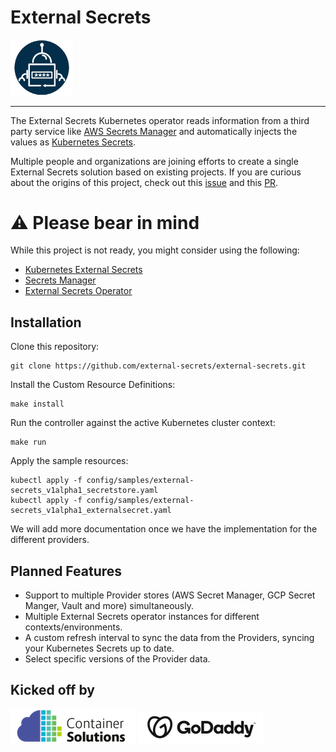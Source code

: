 # External Secrets

<img src="assets/round_eso_logo.png" width="100">

----

The External Secrets Kubernetes operator reads information from a third party service
like [AWS Secrets Manager](https://aws.amazon.com/secrets-manager/) and automatically injects the values as [Kubernetes Secrets](https://kubernetes.io/docs/concepts/configuration/secret/).

Multiple people and organizations are joining efforts to create a single External Secrets solution based on existing projects. If you are curious about the origins of this project, check out this [issue](https://github.com/external-secrets/kubernetes-external-secrets/issues/47) and this [PR](https://github.com/external-secrets/kubernetes-external-secrets/pull/477).

<a name="original-projects"></a>

# ⚠️ Please bear in mind

While this project is not ready, you might consider using the following: 

- [Kubernetes External Secrets](https://github.com/external-secrets/kubernetes-external-secrets)
- [Secrets Manager](https://github.com/itscontained/secret-manager)
- [External Secrets Operator](https://github.com/ContainerSolutions/externalsecret-operator/)

## Installation
Clone this repository:
```shell
git clone https://github.com/external-secrets/external-secrets.git
```

Install the Custom Resource Definitions:
```shell
make install
```

Run the controller against the active Kubernetes cluster context:
```shell
make run
```

Apply the sample resources:
```shell
kubectl apply -f config/samples/external-secrets_v1alpha1_secretstore.yaml
kubectl apply -f config/samples/external-secrets_v1alpha1_externalsecret.yaml
```

We will add more documentation once we have the implementation for the different providers.

<a name="features"></a>

## Planned Features

- Support to multiple Provider stores (AWS Secret Manager, GCP Secret Manger, Vault and more) simultaneously.
- Multiple External Secrets operator instances for different contexts/environments.
- A custom refresh interval to sync the data from the Providers, syncing your Kubernetes Secrets up to date.
- Select specific versions of the Provider data.

<a name="partners"></a>

## Kicked off by

![](assets/CS_logo_1.png)
![](assets/Godaddylogo_2020.png)
